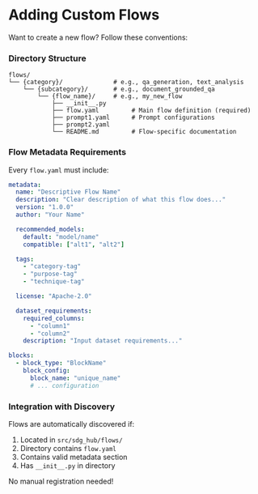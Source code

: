# Adding Custom Flows

Want to create a new flow? Follow these conventions:

### Directory Structure

```
flows/
└── {category}/              # e.g., qa_generation, text_analysis
    └── {subcategory}/       # e.g., document_grounded_qa
        └── {flow_name}/     # e.g., my_new_flow
            ├── __init__.py
            ├── flow.yaml         # Main flow definition (required)
            ├── prompt1.yaml      # Prompt configurations
            ├── prompt2.yaml
            └── README.md         # Flow-specific documentation
```

### Flow Metadata Requirements

Every `flow.yaml` must include:

```yaml
metadata:
  name: "Descriptive Flow Name"
  description: "Clear description of what this flow does..."
  version: "1.0.0"
  author: "Your Name"

  recommended_models:
    default: "model/name"
    compatible: ["alt1", "alt2"]

  tags:
    - "category-tag"
    - "purpose-tag"
    - "technique-tag"

  license: "Apache-2.0"

  dataset_requirements:
    required_columns:
      - "column1"
      - "column2"
    description: "Input dataset requirements..."

blocks:
  - block_type: "BlockName"
    block_config:
      block_name: "unique_name"
      # ... configuration
```

### Integration with Discovery

Flows are automatically discovered if:
1. Located in `src/sdg_hub/flows/`
2. Directory contains `flow.yaml`
3. Contains valid metadata section
4. Has `__init__.py` in directory

No manual registration needed!